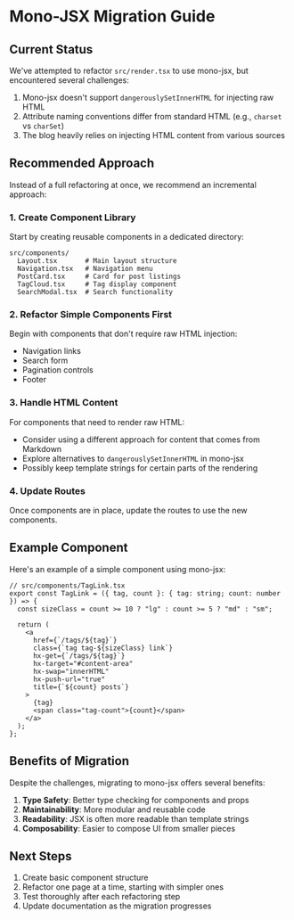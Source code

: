 # Mono-JSX Migration Guide

## Current Status

We've attempted to refactor `src/render.tsx` to use mono-jsx, but encountered several challenges:

1. Mono-jsx doesn't support `dangerouslySetInnerHTML` for injecting raw HTML
2. Attribute naming conventions differ from standard HTML (e.g., `charset` vs `charSet`)
3. The blog heavily relies on injecting HTML content from various sources

## Recommended Approach

Instead of a full refactoring at once, we recommend an incremental approach:

### 1. Create Component Library

Start by creating reusable components in a dedicated directory:

```
src/components/
  Layout.tsx       # Main layout structure
  Navigation.tsx   # Navigation menu
  PostCard.tsx     # Card for post listings
  TagCloud.tsx     # Tag display component
  SearchModal.tsx  # Search functionality
```

### 2. Refactor Simple Components First

Begin with components that don't require raw HTML injection:

- Navigation links
- Search form
- Pagination controls
- Footer

### 3. Handle HTML Content

For components that need to render raw HTML:

- Consider using a different approach for content that comes from Markdown
- Explore alternatives to `dangerouslySetInnerHTML` in mono-jsx
- Possibly keep template strings for certain parts of the rendering

### 4. Update Routes

Once components are in place, update the routes to use the new components.

## Example Component

Here's an example of a simple component using mono-jsx:

```tsx
// src/components/TagLink.tsx
export const TagLink = ({ tag, count }: { tag: string; count: number }) => {
  const sizeClass = count >= 10 ? "lg" : count >= 5 ? "md" : "sm";
  
  return (
    <a
      href={`/tags/${tag}`}
      class={`tag tag-${sizeClass} link`}
      hx-get={`/tags/${tag}`}
      hx-target="#content-area"
      hx-swap="innerHTML"
      hx-push-url="true"
      title={`${count} posts`}
    >
      {tag}
      <span class="tag-count">{count}</span>
    </a>
  );
};
```

## Benefits of Migration

Despite the challenges, migrating to mono-jsx offers several benefits:

1. **Type Safety**: Better type checking for components and props
2. **Maintainability**: More modular and reusable code
3. **Readability**: JSX is often more readable than template strings
4. **Composability**: Easier to compose UI from smaller pieces

## Next Steps

1. Create basic component structure
2. Refactor one page at a time, starting with simpler ones
3. Test thoroughly after each refactoring step
4. Update documentation as the migration progresses
